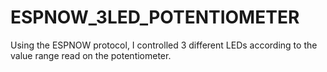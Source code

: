 # ESPNOW_3LED_POTENTIOMETER
 
Using the ESPNOW protocol, I controlled 3 different LEDs according to the value range read on the potentiometer.
